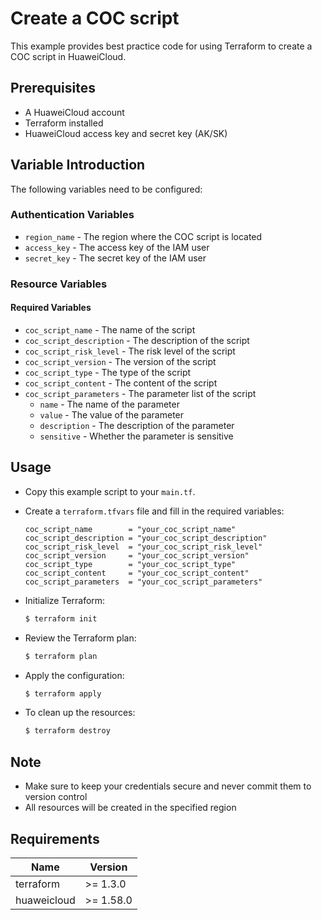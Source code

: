# Create a COC script

This example provides best practice code for using Terraform to create a COC script in HuaweiCloud.

## Prerequisites

* A HuaweiCloud account
* Terraform installed
* HuaweiCloud access key and secret key (AK/SK)

## Variable Introduction

The following variables need to be configured:

### Authentication Variables

* `region_name` - The region where the COC script is located
* `access_key`  - The access key of the IAM user
* `secret_key`  - The secret key of the IAM user

### Resource Variables

#### Required Variables

* `coc_script_name` - The name of the script
* `coc_script_description` - The description of the script
* `coc_script_risk_level` - The risk level of the script
* `coc_script_version` - The version of the script
* `coc_script_type` - The type of the script
* `coc_script_content` - The content of the script
* `coc_script_parameters` - The parameter list of the script
  + `name` - The name of the parameter
  + `value` - The value of the parameter
  + `description` - The description of the parameter
  + `sensitive` - Whether the parameter is sensitive

## Usage

* Copy this example script to your `main.tf`.

* Create a `terraform.tfvars` file and fill in the required variables:

  ```hcl
  coc_script_name        = "your_coc_script_name"
  coc_script_description = "your_coc_script_description"
  coc_script_risk_level  = "your_coc_script_risk_level"
  coc_script_version     = "your_coc_script_version"
  coc_script_type        = "your_coc_script_type"
  coc_script_content     = "your_coc_script_content"
  coc_script_parameters  = "your_coc_script_parameters"
  ```

* Initialize Terraform:

  ```bash
  $ terraform init
  ```

* Review the Terraform plan:

  ```bash
  $ terraform plan
  ```

* Apply the configuration:

  ```bash
  $ terraform apply
  ```

* To clean up the resources:

  ```bash
  $ terraform destroy
  ```

## Note

* Make sure to keep your credentials secure and never commit them to version control
* All resources will be created in the specified region

## Requirements

| Name | Version |
|---|---|
| terraform | >= 1.3.0 |
| huaweicloud | >= 1.58.0 |
